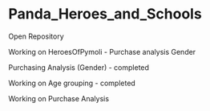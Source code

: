 # Panda_Heroes_and_Schools

Open Repository

Working on HeroesOfPymoli - Purchase analysis Gender

Purchasing Analysis (Gender) - completed

Working on Age grouping - completed

Working on Purchase Analysis
